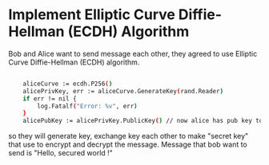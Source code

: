 # Implement Elliptic Curve Diffie-Hellman (ECDH) Algorithm
Bob and Alice want to send message each other, they agreed to use Elliptic Curve Diffie-Hellman (ECDH) algorithm.

```sh

	aliceCurve := ecdh.P256()
	alicePrivKey, err := aliceCurve.GenerateKey(rand.Reader)
	if err != nil {
		log.Fatalf("Error: %v", err)
	}
	alicePubKey := alicePrivKey.PublicKey() // now alice has pub key to exchange

```
so they will generate key, exchange key each other to make "secret key" that use to encrypt and decrypt the message.
Message that bob want to send is "Hello, secured world !"